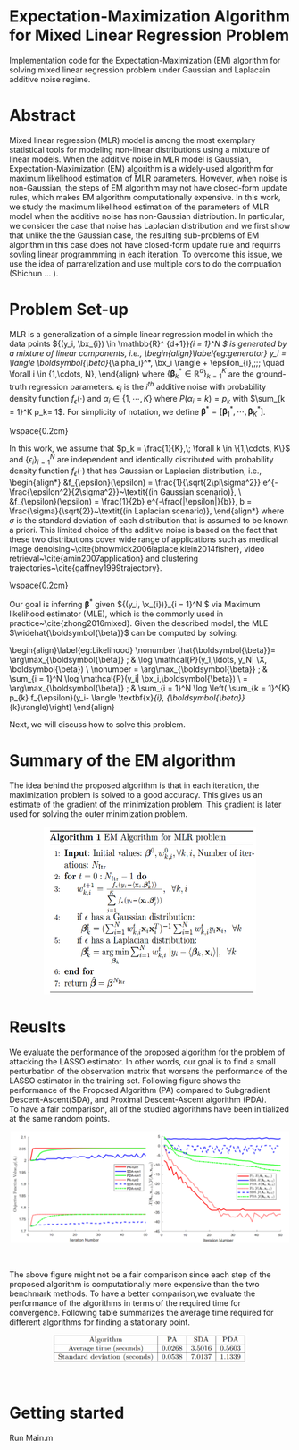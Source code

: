 # Expectation-Maximization Algorithm for Mixed Linear Regression Problem
Implementation code for the Expectation-Maximization (EM) algorithm for solving mixed linear regression problem under Gaussian and Laplacain additive noise regime.
# Abstract 
Mixed linear regression (MLR) model is among the most exemplary statistical tools for modeling non-linear distributions using a mixture of linear models. When the additive noise in MLR model is Gaussian, Expectation-Maximization (EM) algorithm is  a widely-used algorithm  for  maximum likelihood estimation of MLR parameters. However, when noise is non-Gaussian, the steps of EM algorithm may not have closed-form update rules, which makes EM algorithm computationally expensive. In this work, we study the maximum likelihood estimation of the parameters of MLR model when the additive noise has non-Gaussian distribution.  In particular, we consider the case that noise has Laplacian distribution and we first
show that unlike the the Gaussian case, the resulting sub-problems of EM algorithm in this case does not have closed-form update rule and requirrs sovling linear programmming in each iteration. To overcome this issue, we use the idea of parrarelization and use multiple cors to do the compuation (Shichun ... ). 
# Problem Set-up

MLR is a generalization of a simple linear regression model in which the data points $\{(y_i, \bx_{i}) \in \mathbb{R}^ {d+1}\}_{i = 1}^N $ is generated by a mixture of linear components, i.e., 
\begin{align}\label{eg:generator}
y_i =  \langle \boldsymbol{\beta}_{\alpha_i}^*, \bx_i \rangle + \epsilon_{i},\;\;\; \quad \forall i \in \{1,\cdots, N\},
\end{align}
where $\{\boldsymbol{\beta}_k^* \in \mathbb{R}^{d}\}_{k = 1}^K$ are the ground-truth regression parameters. $\epsilon_i$ is the $i^{th}$ additive noise with probability density function $f_{\epsilon}(\cdot)$ and $\alpha_i \in \{1,\cdots, K\}$ where  $P(\alpha_i = k) = p_k$ with $\sum_{k = 1}^K p_k= 1$. For simplicity of notation, we define $\boldsymbol{\beta}^* = [\boldsymbol{\beta}_1^*,\cdots,\boldsymbol{\beta}_K^*]$.

\vspace{0.2cm}

In this work, we assume that $p_k = \frac{1}{K},\; \forall k \in \{1,\cdots, K\}$ and $\{\epsilon_i\}_{i = 1}^N$ are independent and identically distributed with probability density function $f_{\epsilon}(\cdot)$ that has Gaussian or Laplacian distribution, i.e.,
\begin{align*}
&f_{\epsilon}(\epsilon) = \frac{1}{\sqrt{2\pi\sigma^2}} e^{-\frac{\epsilon^2}{2\sigma^2}}~\textit{(in Gaussian scenario)}, 
\\
&f_{\epsilon}(\epsilon) = \frac{1}{2b} e^{-\frac{|\epsilon|}{b}}, b = \frac{\sigma}{\sqrt{2}}~\textit{(in Laplacian scenario)},
\end{align*}
where $\sigma$ is the standard deviation of each distribution that is assumed to be known a priori. This limited choice of the additive noise is based on the fact that these two distributions cover wide range of applications such as medical image denoising~\cite{bhowmick2006laplace,klein2014fisher}, video retrieval~\cite{amin2007application} and clustering trajectories~\cite{gaffney1999trajectory}.  

\vspace{0.2cm}

Our goal is inferring $\boldsymbol{\beta}^*$ given $\{(y_i, \x_{i})\}_{i = 1}^N $ via Maximum likelihood estimator (MLE), which is the commonly used in practice~\cite{zhong2016mixed}. Given the described model, the MLE $\widehat{\boldsymbol{\beta}}$ can be computed by solving: 

\begin{align}\label{eg:Likelihood}
\nonumber
\hat{\boldsymbol{\beta}}= \arg\max_{\boldsymbol{\beta}} \; & \log \mathcal{P}(y_1,\ldots, y_N| \X, \boldsymbol{\beta})
\\ \nonumber
= \arg\max_{\boldsymbol{\beta}} \; & \sum_{i = 1}^N \log \mathcal{P}(y_i| \bx_i,\boldsymbol{\beta})
\\ 
= \arg\max_{\boldsymbol{\beta}} \; &  \sum_{i = 1}^N   \log \left( \sum_{k = 1}^{K} p_{k} f_{\epsilon}(y_i- \langle \textbf{x}_{i}, {\boldsymbol{\beta}}_{k}\rangle)\right) 
\end{align}

Next, we will discuss how to solve this problem. 
# Summary of the EM algorithm 
The idea behind the proposed algorithm is that in each iteration, the maximization problem is solved to a good accuracy. This gives us an estimate of the gradient of the minimization problem. This gradient is later used for solving the outer minimization problem.
<p align="center">
  <img width="380" height="300" src="https://github.com/babakbarazandeh/Mixed_Linear_Regression/blob/main/EM.png">
</p>
 
# Reuslts 
We evaluate the performance of the proposed algorithm for the problem of attacking the LASSO estimator. In other words, our goal is to find a small perturbation of the observation matrix that worsens the performance of the LASSO estimator in the training set.
Following figure shows the performance of the Proposed Algorithm (PA) compared to Subgradient Descent-Ascent(SDA), and Proximal Descent-Ascent algorithm (PDA).  
To have a fair comparison, all of the studied algorithms have been initialized at the same random points.
<p align="center">
  <img width="500" height="200" src="https://github.com/babakbarazandeh/Multi-step-Accelerated-Proximal-Gradient-Descent-Ascent/blob/master/Result.png">
</p> <br/>

The above figure might not  be  a fair comparison  since each step of the proposed algorithm is computationally more expensive than the two benchmark methods.  To have a better comparison,we evaluate the performance of the algorithms in terms of the required time for convergence. Following table summarizes the average time required for different algorithms for finding a stationary point.

<p align="center">
  <img width="350" height="50" src="https://github.com/babakbarazandeh/Multi-step-Accelerated-Proximal-Gradient-Descent-Ascent/blob/master/table.png">
</p> <br/>

# Getting started
Run Main.m

